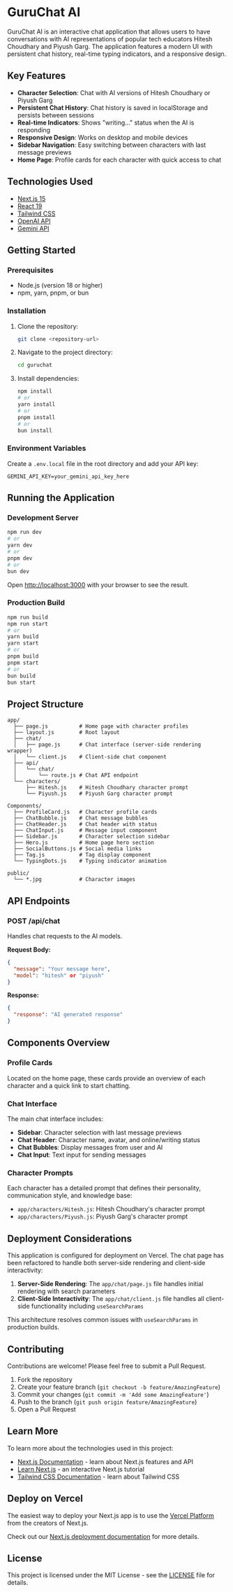 # GuruChat AI

GuruChat AI is an interactive chat application that allows users to have conversations with AI representations of popular tech educators Hitesh Choudhary and Piyush Garg. The application features a modern UI with persistent chat history, real-time typing indicators, and a responsive design.

## Key Features

- **Character Selection**: Chat with AI versions of Hitesh Choudhary or Piyush Garg
- **Persistent Chat History**: Chat history is saved in localStorage and persists between sessions
- **Real-time Indicators**: Shows "writing..." status when the AI is responding
- **Responsive Design**: Works on desktop and mobile devices
- **Sidebar Navigation**: Easy switching between characters with last message previews
- **Home Page**: Profile cards for each character with quick access to chat

## Technologies Used

- [Next.js 15](https://nextjs.org/)
- [React 19](https://react.dev/)
- [Tailwind CSS](https://tailwindcss.com/)
- [OpenAI API](https://openai.com/)
- [Gemini API](https://gemini.google.com/)

## Getting Started

### Prerequisites

- Node.js (version 18 or higher)
- npm, yarn, pnpm, or bun

### Installation

1. Clone the repository:

   ```bash
   git clone <repository-url>
   ```

2. Navigate to the project directory:

   ```bash
   cd guruchat
   ```

3. Install dependencies:
   ```bash
   npm install
   # or
   yarn install
   # or
   pnpm install
   # or
   bun install
   ```

### Environment Variables

Create a `.env.local` file in the root directory and add your API key:

```env
GEMINI_API_KEY=your_gemini_api_key_here
```

## Running the Application

### Development Server

```bash
npm run dev
# or
yarn dev
# or
pnpm dev
# or
bun dev
```

Open [http://localhost:3000](http://localhost:3000) with your browser to see the result.

### Production Build

```bash
npm run build
npm run start
# or
yarn build
yarn start
# or
pnpm build
pnpm start
# or
bun build
bun start
```

## Project Structure

```
app/
  ├── page.js          # Home page with character profiles
  ├── layout.js        # Root layout
  ├── chat/
  │   ├── page.js      # Chat interface (server-side rendering wrapper)
  │   └── client.js    # Client-side chat component
  ├── api/
  │   └── chat/
  │       └── route.js # Chat API endpoint
  └── characters/
      ├── Hitesh.js    # Hitesh Choudhary character prompt
      └── Piyush.js    # Piyush Garg character prompt

Components/
  ├── ProfileCard.js   # Character profile cards
  ├── ChatBubble.js    # Chat message bubbles
  ├── ChatHeader.js    # Chat header with status
  ├── ChatInput.js     # Message input component
  ├── Sidebar.js       # Character selection sidebar
  ├── Hero.js          # Home page hero section
  ├── SocialButtons.js # Social media links
  ├── Tag.js           # Tag display component
  └── TypingDots.js    # Typing indicator animation

public/
  └── *.jpg            # Character images
```

## API Endpoints

### POST /api/chat

Handles chat requests to the AI models.

**Request Body:**

```json
{
  "message": "Your message here",
  "model": "hitesh" or "piyush"
}
```

**Response:**

```json
{
  "response": "AI generated response"
}
```

## Components Overview

### Profile Cards

Located on the home page, these cards provide an overview of each character and a quick link to start chatting.

### Chat Interface

The main chat interface includes:

- **Sidebar**: Character selection with last message previews
- **Chat Header**: Character name, avatar, and online/writing status
- **Chat Bubbles**: Display messages from user and AI
- **Chat Input**: Text input for sending messages

### Character Prompts

Each character has a detailed prompt that defines their personality, communication style, and knowledge base:

- `app/characters/Hitesh.js`: Hitesh Choudhary's character prompt
- `app/characters/Piyush.js`: Piyush Garg's character prompt

## Deployment Considerations

This application is configured for deployment on Vercel. The chat page has been refactored to handle both server-side rendering and client-side interactivity:

1. **Server-Side Rendering**: The `app/chat/page.js` file handles initial rendering with search parameters
2. **Client-Side Interactivity**: The `app/chat/client.js` file handles all client-side functionality including `useSearchParams`

This architecture resolves common issues with `useSearchParams` in production builds.

## Contributing

Contributions are welcome! Please feel free to submit a Pull Request.

1. Fork the repository
2. Create your feature branch (`git checkout -b feature/AmazingFeature`)
3. Commit your changes (`git commit -m 'Add some AmazingFeature'`)
4. Push to the branch (`git push origin feature/AmazingFeature`)
5. Open a Pull Request

## Learn More

To learn more about the technologies used in this project:

- [Next.js Documentation](https://nextjs.org/docs) - learn about Next.js features and API
- [Learn Next.js](https://nextjs.org/learn) - an interactive Next.js tutorial
- [Tailwind CSS Documentation](https://tailwindcss.com/docs) - learn about Tailwind CSS

## Deploy on Vercel

The easiest way to deploy your Next.js app is to use the [Vercel Platform](https://vercel.com/new?utm_medium=default-template&filter=next.js&utm_source=create-next-app&utm_campaign=create-next-app-readme) from the creators of Next.js.

Check out our [Next.js deployment documentation](https://nextjs.org/docs/app/building-your-application/deploying) for more details.

## License

This project is licensed under the MIT License - see the [LICENSE](LICENSE) file for details.

